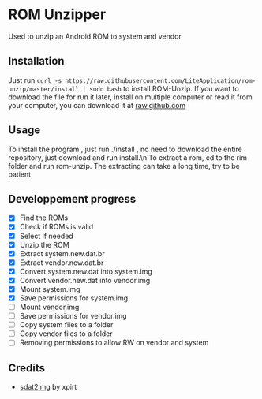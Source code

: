 # ROM Unzipper
Used to unzip an Android ROM to system and vendor
## Installation
Just run `curl -s https://raw.githubusercontent.com/LiteApplication/rom-unzip/master/install | sudo bash` to install ROM-Unzip. 
If you want to download the file for run it later, install on multiple computer or read it from your computer, you can download it at [raw.github.com](https://raw.githubusercontent.com/LiteApplication/rom-unzip/master/install)
## Usage
To install the program , just run ./install , no need to download the entire repository, just download and run install.\n
To extract a rom, cd to the rim folder and run rom-unzip.
The extracting can take a long time, try to be patient
## Developpement progress
- [x] Find the ROMs
- [x] Check if ROMs is valid
- [x] Select if needed
- [x] Unzip the ROM
- [x] Extract system.new.dat.br
- [x] Extract vendor.new.dat.br
- [x] Convert system.new.dat into system.img
- [x] Convert vendor.new.dat into vendor.img
- [x] Mount system.img
- [x] Save permissions for system.img
- [ ] Mount vendor.img
- [ ] Save permissions for vendor.img
- [ ] Copy system files to a folder
- [ ] Copy vendor files to a folder
- [ ] Removing permissions to allow RW on vendor and system

## Credits
- [sdat2img](https://github.com/xpirt/sdat2img) by xpirt
